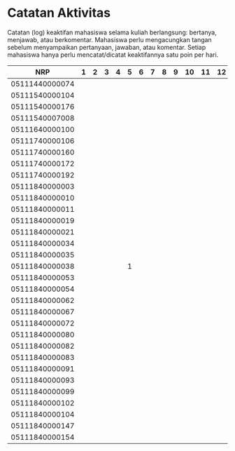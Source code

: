 # Catatan Aktivitas
Catatan (log) keaktifan mahasiswa selama kuliah berlangsung: bertanya, menjawab, atau berkomentar. Mahasiswa perlu mengacungkan tangan sebelum menyampaikan pertanyaan, jawaban, atau komentar. Setiap mahasiswa hanya perlu mencatat/dicatat keaktifannya satu poin per hari.

| NRP            | 1 | 2 | 3 | 4 | 5 | 6 | 7 | 8 | 9 | 10 | 11 | 12 | 13 | 14 | 15 | 16 |
|----------------|---|---|---|---|---|---|---|---|---|----|----|----|----|----|----|----|
| 05111440000074 |   |   |   |   |   |   |   |   |   |    |    |    |    |    |    |    |
| 05111540000104 |   |   |   |   |   |   |   |   |   |    |    |    |    |    |    |    |
| 05111540000176 |   |   |   |   |   |   |   |   |   |    |    |    |    |    |    |    |
| 05111540007008 |   |   |   |   |   |   |   |   |   |    |    |    |    |    |    |    |
| 05111640000100 |   |   |   |   |   |   |   |   |   |    |    |    |    |    |    |    |
| 05111740000106 |   |   |   |   |   |   |   |   |   |    |    |    |    |    |    |    |
| 05111740000160 |   |   |   |   |   |   |   |   |   |    |    |    |    |    |    |    |
| 05111740000172 |   |   |   |   |   |   |   |   |   |    |    |    |    |    |    |    |
| 05111740000192 |   |   |   |   |   |   |   |   |   |    |    |    |    |    |    |    |
| 05111840000003 |   |   |   |   |   |   |   |   |   |    |    |    |    |    |    |    |
| 05111840000010 |   |   |   |   |   |   |   |   |   |    |    |    |    |    |    |    |
| 05111840000011 |   |   |   |   |   |   |   |   |   |    |    |    |    |    |    |    |
| 05111840000019 |   |   |   |   |   |   |   |   |   |    |    |    |    |    |    |    |
| 05111840000021 |   |   |   |   |   |   |   |   |   |    |    |    |    |    |    |    |
| 05111840000034 |   |   |   |   |   |   |   |   |   |    |    |    |    |    |    |    |
| 05111840000035 |   |   |   |   |   |   |   |   |   |    |    |    |    |    |    |    |
| 05111840000038 |   |   |   |   | 1 |   |   |   |   |    |    |    |    |    |    |    |
| 05111840000053 |   |   |   |   |   |   |   |   |   |    |    |    |    |    |    |    |
| 05111840000054 |   |   |   |   |   |   |   |   |   |    |    |    |    |    |    |    |
| 05111840000062 |   |   |   |   |   |   |   |   |   |    |    |    |    |    |    |    |
| 05111840000067 |   |   |   |   |   |   |   |   |   |    |    |    |    |    |    |    |
| 05111840000072 |   |   |   |   |   |   |   |   |   |    |    |    |    |    |    |    |
| 05111840000080 |   |   |   |   |   |   |   |   |   |    |    |    |    |    |    |    |
| 05111840000082 |   |   |   |   |   |   |   |   |   |    |    |    |    |    |    |    |
| 05111840000083 |   |   |   |   |   |   |   |   |   |    |    |    |    |    |    |    |
| 05111840000091 |   |   |   |   |   |   |   |   |   |    |    |    |    |    |    |    |
| 05111840000093 |   |   |   |   |   |   |   |   |   |    |    |    |    |    |    |    |
| 05111840000099 |   |   |   |   |   |   |   |   |   |    |    |    |    |    |    |    |
| 05111840000102 |   |   |   |   |   |   |   |   |   |    |    |    |    |    |    |    |
| 05111840000104 |   |   |   |   |   |   |   |   |   |    |    |    |    |    |    |    |
| 05111840000147 |   |   |   |   |   |   |   |   |   |    |    |    |    |    |    |    |
| 05111840000154 |   |   |   |   |   |   |   |   |   |    |    |    |    |    |    |    |
